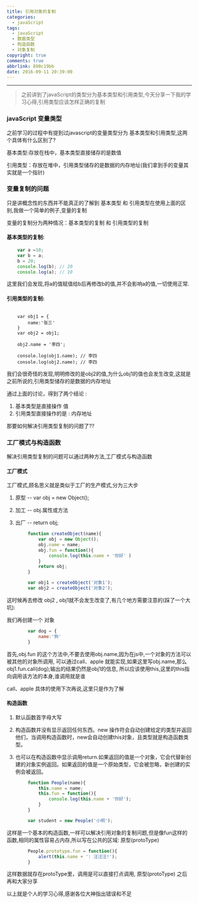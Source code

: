 ```yaml
---
title: 引用对象的复制
categories:
  - javaScript
tags:
  - javaScript
  - 数据类型
  - 构造函数
  - 对象复制
copyright: true
comments: true
abbrlink: 890c19bb
date: 2016-09-11 20:39:00
---
```


<hr style='filter:progid:DXImageTransform.Microsoft.Glow(color=#FF0000,strength=10)' color='#FF0000' size='1' />

> 之前讲到了javaScript的类型分为基本类型和引用类型,今天分享一下我的学习心得,引用类型应该怎样正确的复制

<!--more-->

### javaScript 变量类型

之前学习的过程中有提到过javascript的变量类型分为 基本类型和引用类型,这两个具体有什么区别了?

基本类型:存放在栈中，基本类型直接储存的是数值

引用类型：存放在堆中，引用类型储存的是数据的内存地址(我们拿到手的变量其实就是一个指针)

### 变量复制的问题

只是讲概念性的东西并不能真正的了解到 基本类型 和 引用类型在使用上面的区别,我做一个简单的例子,变量的复制

变量的复制分为两种情况：基本类型的复制 和 引用类型的复制

#### 基本类型的复制:

```javascript
	var a =10;
	var b = a;
	b = 20;
	console.log(b); // 20
	console.log(a); // 10
```

这里我们会发现,将a的值赋值给b后再修改b的值,并不会影响a的值,一切使用正常.

#### 引用类型的复制:
```

	var obj1 = {
		name:'张三'
	}
	var obj2 = obj1;

	obj2.name = '李四';

	console.log(obj1.name); // 李四
	console.log(obj2.name); // 李四
```

我们会很奇怪的发现,明明修改的是obj2的值,为什么obj1的值也会发生改变,这就是之前所说的,引用类型储存的是数据的内存地址

通过上面的讨论，得到了两个结论 :

1. 基本类型是直接操作 值
2. 引用类型直接操作的是 : 内存地址

那要如何解决引用类型复制的问题了??

### 工厂模式与构造函数

解决引用类型复制的问题可以通过两种方法,工厂模式与构造函数

#### 工厂模式

工厂模式,顾名思义就是类似于工厂的生产模式,分为三大步

1. 原型 -- var obj = new Object();

2. 加工 -- obj.属性或方法

3. 出厂 -- return obj;

```javascript
		function createObject(name){
			var obj = new Object();
			obj.name = name;
			obj.fun = function(){
				console.log(this.name + '你好' )
			}
			return obj;
		}

		var obj1 = createObject('对象1');
		var obj2 = createObject('对象2');
```

这时候再去修改 obj2 , obj1就不会发生改变了,有几个地方需要注意的(踩了一个大坑):

我们再创建一个 对象

```javascript
		var dog = {
			name:'狗'
		}
```

首先,obj.fun 的这个方法中,不要去使用obj.name,因为在js中,一个对象的方法可以被其他的对象所调用,
可以通过call、apple 就能实现,如果这里写obj.name,那么obj1.fun.call(dog);输出的结果仍然是obj1的信息,
所以应该使用this,这里的this指向调用该方法的本身,谁调用就是谁

call、apple 具体的使用下次再说,这里只是作为了解

#### 构造函数

1. 默认函数首字母大写

2. 构造函数并没有显示返回任何东西。new 操作符会自动创建给定的类型并返回他们，当调用构造函数时，new会自动创建this对象，且类型就是构造函数类型。

3. 也可以在构造函数中显示调用return.如果返回的值是一个对象，它会代替新创建的对象实例返回。如果返回的值是一个原始类型，它会被忽略，新创建的实例会被返回。

```javascript
		function People(name){
			this.name = name;
			this.fun = function(){
				console.log(this.name + '你好');
			}
		}

		var student = new People('小明');
```

这样是一个基本的构造函数,一样可以解决引用对象的复制问题,但是像fun这样的函数,相同的属性容易占内存,所以写在公共的区域: 原型(protoType)

```javascript
		People.prototype.fun = function(){
			alert(this.name + ': 汪汪汪!');
		}
```

这样数据就存在protoType里，调用是可以直接打点调用, 原型(protoType) 之后再和大家分享

以上就是个人的学习心得,感谢各位大神指出错误和不足














